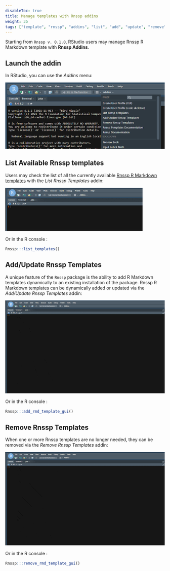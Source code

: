 ```yaml
---
disableToc: true
title: Manage templates with Rnssp addins
weight: 35
tags: ["template", "rnssp", "addins", "list", "add", "update", "remove"] 
---
```

  
Starting from `Rnssp v. 0.1.0`, RStudio users may manage Rnssp R Markdown template with **Rnssp Addins**.


## Launch the addin

In RStudio, you can use the *Addins* menu: 

![](images/launch-addin.png)



## List Available Rnssp templates

Users may check the list of all the currently available [Rnssp R Markdown templates](https://cdcgov.github.io/Rnssp-rmd-templates) with the *List Rnssp Templates* addin:

![](images/list_templates_addins.gif)

Or in the R console :

```r
Rnssp:::list_templates()
```


## Add/Update Rnssp Templates

A unique feature of the `Rnssp` package is the ability to add R Markdown templates dynamically to an existing installation of the package. Rnssp R Markdown templates can be dynamically added or updated via the *Add/Update Rnssp Templates* addin:

![](images/add_update_templates.gif)

Or in the R console :

```r
Rnssp:::add_rmd_template_gui()
```


## Remove Rnssp Templates

When one or more Rnssp templates are no longer needed, they can be removed via the *Remove Rnssp Templates* addin:

![](images/remove_templates.gif)

Or in the R console :

```r
Rnssp:::remove_rmd_template_gui()
```


